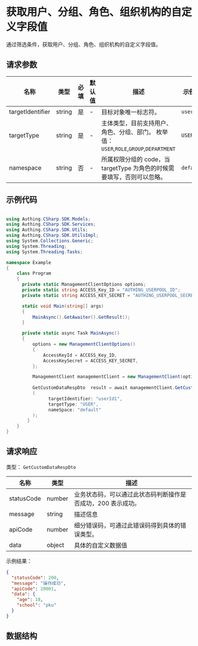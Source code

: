 # 获取用户、分组、角色、组织机构的自定义字段值

<!--
  警告⚠️：
  不要直接修改该文档，
  https://github.com/Authing/authing-docs-factory
  使用该项目进行生成
-->

<LastUpdated />

通过筛选条件，获取用户、分组、角色、组织机构的自定义字段值。

## 请求参数

| 名称 | 类型 | 必填 | 默认值 | 描述 | 示例值 |
| ---- | ---- | ---- | ---- | ---- | ---- |
| targetIdentifier | string  | 是 | - | 目标对象唯一标志符。  | `userId1` |
| targetType | string  | 是 | - | 主体类型，目前支持用户、角色、分组、部门。 枚举值：`USER`,`ROLE`,`GROUP`,`DEPARTMENT` | `USER` |
| namespace | string  | 否 | - | 所属权限分组的 code，当 targetType 为角色的时候需要填写，否则可以忽略。  | `default` |


## 示例代码

```csharp

using Authing.CSharp.SDK.Models;
using Authing.CSharp.SDK.Services;
using Authing.CSharp.SDK.Utils;
using Authing.CSharp.SDK.UtilsImpl;
using System.Collections.Generic;
using System.Threading;
using System.Threading.Tasks;

namespace Example
{
    class Program
    {
      private static ManagementClientOptions options;
      private static string ACCESS_Key_ID = "AUTHING_USERPOOL_ID";
      private static string ACCESS_KEY_SECRET = "AUTHING_USERPOOL_SECRET";

      static void Main(string[] args)
      {
          MainAsync().GetAwaiter().GetResult();
      }

      private static async Task MainAsync()
      {
          options = new ManagementClientOptions()
          {
              AccessKeyId = ACCESS_Key_ID,
              AccessKeySecret = ACCESS_KEY_SECRET,
          };

          ManagementClient managementClient = new ManagementClient(options);
        
          GetCustomDataRespDto  result = await managementClient.GetCustomData
          (             
                targetIdentifier: "userId1", 
                targetType: "USER", 
                nameSpace: "default"
          );
        }
    }
}

```



## 请求响应

类型： `GetCustomDataRespDto`

| 名称 | 类型 | 描述 |
| ---- | ---- | ---- |
| statusCode | number | 业务状态码，可以通过此状态码判断操作是否成功，200 表示成功。 |
| message | string | 描述信息 |
| apiCode | number | 细分错误码，可通过此错误码得到具体的错误类型。 |
| data | object | 具体的自定义数据值 |



示例结果：

```json
{
  "statusCode": 200,
  "message": "操作成功",
  "apiCode": 20001,
  "data": {
    "age": 18,
    "school": "pku"
  }
}
```

## 数据结构


